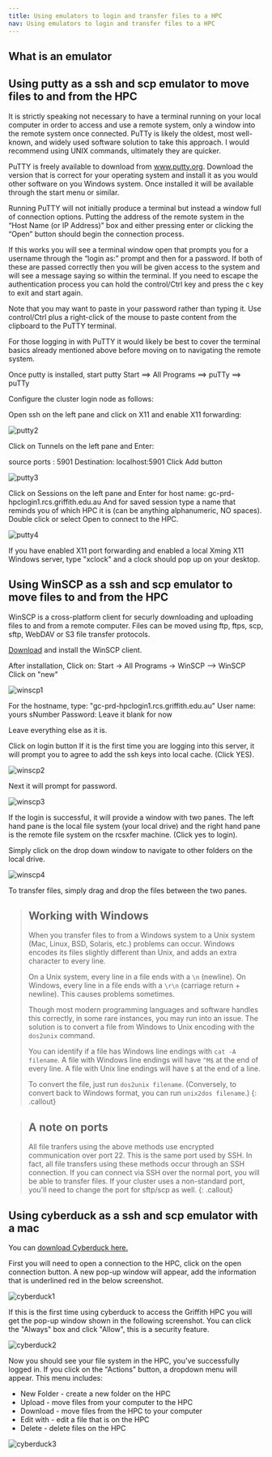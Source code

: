 ```yaml
---
title: Using emulators to login and transfer files to a HPC
nav: Using emulators to login and transfer files to a HPC
---
```


## What is an emulator

## Using putty as a ssh and scp emulator to move files to and from the HPC 

It is strictly speaking not necessary to have a terminal running on your local computer in order to access and use a remote system, only a window into the remote system once connected. PuTTy is likely the oldest, most well-known, and widely used software solution to take this approach. I would recommend using UNIX commands, ultimately they are quicker.

PuTTY is freely available to download from www.putty.org. Download the version that is correct for your operating system and install it as you would other software on you Windows system. Once installed it will be available through the start menu or similar.

Running PuTTY will not initially produce a terminal but instead a window full of connection options. Putting the address of the remote system in the “Host Name (or IP Address)” box and either pressing enter or clicking the “Open” button should begin the connection process.

If this works you will see a terminal window open that prompts you for a username through the “login as:” prompt and then for a password. If both of these are passed correctly then you will be given access to the system and will see a message saying so within the terminal. If you need to escape the authentication process you can hold the control/Ctrl key and press the c key to exit and start again.

Note that you may want to paste in your password rather than typing it. Use control/Ctrl plus a right-click of the mouse to paste content from the clipboard to the PuTTY terminal.

For those logging in with PuTTY it would likely be best to cover the terminal basics already mentioned above before moving on to navigating the remote system. 

Once putty is installed, start putty
Start ==> All Programs ==> puTTy ==> puTTy

Configure the cluster login node as follows:

Open ssh on the left pane and click on X11 and enable X11 forwarding:

![putty2](../images/putty1.JPG)

Click on Tunnels on the left pane and Enter:

source ports : 5901
Destination: localhost:5901
Click Add button

![putty3](../images/putty2.JPG)

Click on Sessions on the left pane and Enter for host name: gc-prd-hpclogin1.rcs.griffith.edu.au
And for saved session type a name that reminds you of which HPC it is (can be anything alphanumeric, NO spaces). Double click or select Open to connect to the HPC.

![putty4](../images/putty3.JPG)

If you have enabled X11 port forwarding and enabled a local Xming X11 Windows server, type "xclock" and a clock should pop up on your desktop.


## Using WinSCP as a ssh and scp emulator to move files to and from the HPC

WinSCP is a cross-platform client for securly downloading and uploading files to and from a remote computer. Files can be moved using ftp, ftps, scp, sftp, WebDAV or S3 file transfer protocols.

<a href="https://winscp.net/download/WinSCP-5.15.9-Setup.exe" target="_blank">Download</a> and install the WinSCP client.

After installation, Click on:
Start -> All Programs -> WinSCP --> WinSCP
Click on "new"

![winscp1](../images/winscp1.JPG)

For the hostname, type: "gc-prd-hpclogin1.rcs.griffith.edu.au"
User name: yours sNumber
Password: Leave it blank for now

Leave everything else as it is.

Click on login button
If it is the first time you are logging into this server, it will prompt you to agree to add the ssh keys into local cache. (Click YES).

![winscp2](../images/winscp2.JPG)

Next it will prompt for password.

![winscp3](../images/winscp3.JPG)

If the login is successful, it will provide a window with two panes.
The left hand pane is the local file system (your local drive) and the right hand pane is the remote file system on the rcsxfer machine.
(Click yes to login).

Simply click on the drop down window to navigate to other folders on the local drive.

![winscp4](../images/winscp4.png)

To transfer files, simply drag and drop the files between the two panes.

> ## Working with Windows
> When you transfer files to from a Windows system to a Unix system 
> (Mac, Linux, BSD, Solaris, etc.) problems can occur.
> Windows encodes its files slightly different than Unix,
> and adds an extra character to every line.
> 
> On a Unix system, every line in a file ends with a `\n` (newline).
> On Windows, every line in a file ends with a `\r\n` (carriage return + newline).
> This causes problems sometimes.
> 
> Though most modern programming languages and software handles this correctly,
> in some rare instances, you may run into an issue.
> The solution is to convert a file from Windows to Unix encoding with the `dos2unix` command.
> 
> You can identify if a file has Windows line endings with `cat -A filename`.
> A file with Windows line endings will have `^M$` at the end of every line.
> A file with Unix line endings will have `$` at the end of a line.
> 
> To convert the file, just run `dos2unix filename`.
> (Conversely, to convert back to Windows format, you can run `unix2dos filename`.)
{: .callout}

> ## A note on ports
> All file tranfers using the above methods use encrypted communication over port 22.
> This is the same port used by SSH.
> In fact, all file transfers using these methods occur through an SSH connection.
> If you can connect via SSH over the normal port, you will be able to transfer files.
> If your cluster uses a non-standard port, you'll need to change the port for sftp/scp 
> as well.
{: .callout}


## Using cyberduck as a ssh and scp emulator with a mac

You can <a href="https://cyberduck.io/download/" target="_blank"> download Cyberduck here. </a>

First you will need to open a connection to the HPC, click on the open connection button. A new pop-up window will appear, add the information that is underlined red in the below screenshot.

![cyberduck1](../images/cyberduck1.png)

If this is the first time using cyberduck to access the Griffith HPC you will get the pop-up window shown in the following screenshot. You can click the "Always" box and click "Allow", this is a security feature.

![cyberduck2](../images/cyberduck2.png)

Now you should see your file system in the HPC, you've successfully logged in. If you click on the "Actions" button, a dropdown menu will appear. 
This menu includes:
* New Folder - create a new folder on the HPC
* Upload - move files from your computer to the HPC
* Download - move files from the HPC to your computer
* Edit with - edit a file that is on the HPC
* Delete - delete files on the HPC

![cyberduck3](../images/cyberduck3.png)
